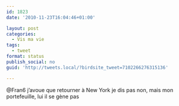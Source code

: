 ```yaml
---
id: 1823
date: '2010-11-23T16:04:46+01:00'

layout: post
categories:
  - Vis ma vie
tags:
  - tweet
format: status
publish_social: no
guid: 'http://tweets.local/?birdsite_tweet=7102266276315136'

---
```


@Fran6 j’avoue que retourner à New York je dis pas non, mais mon portefeuille, lui il se gène pas